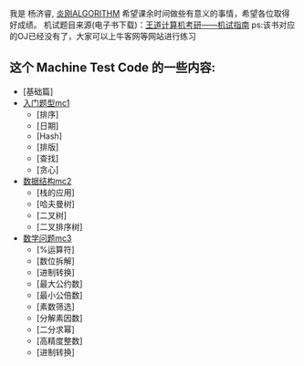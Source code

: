 我是 杨济睿, [炎刚ALGORITHM](https://github.com/JeriYang) 
希望课余时间做些有意义的事情，希望各位取得好成绩。
机试题目来源(电子书下载)：[王道计算机考研——机试指南]()
ps:该书对应的OJ已经没有了，大家可以上牛客网等网站进行练习

## 这个 Machine Test Code 的一些内容:
* [基础篇]
* [入门题型mc1](https://github.com/JeriYang/MachineTestCode/tree/master/mc1/)
  * [排序]
  * [日期]
  * [Hash]
  * [排版]
  * [查找]
  * [贪心]
* [数据结构mc2](https://github.com/JeriYang/MachineTestCode/tree/master/mc2)
  * [栈的应用]
  * [哈夫曼树]
  * [二叉树]
  * [二叉排序树]
* [数学问题mc3](https://github.com/JeriYang/MachineTestCode/tree/master/mc3)
  * [%运算符]
  * [数位拆解]
  * [进制转换]
  * [最大公约数]
  * [最小公倍数]
  * [素数筛选]
  * [分解素因数]
  * [二分求幂]
  * [高精度整数]
  * [进制转换]